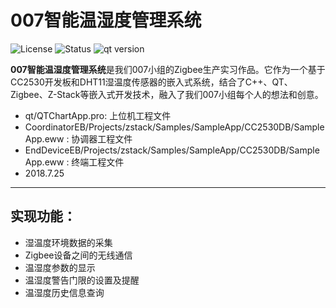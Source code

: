 # 007智能温湿度管理系统
![License](http://img.shields.io/apm/l/vim-mode.svg)
![Status](http://img.shields.io/pypi/status/Django.svg)
![qt version](http://img.shields.io/badge/qt%20version-4.87-red.svg)

**007智能温湿度管理系统**是我们007小组的Zigbee生产实习作品。它作为一个基于CC2530开发板和DHT11湿温度传感器的嵌入式系统，结合了C++、QT、Zigbee、Z-Stack等嵌入式开发技术，融入了我们007小组每个人的想法和创意。

* qt/QTChartApp.pro: 上位机工程文件
* CoordinatorEB/Projects/zstack/Samples/SampleApp/CC2530DB/SampleApp.eww : 协调器工程文件
* EndDeviceEB/Projects/zstack/Samples/SampleApp/CC2530DB/SampleApp.eww  : 终端工程文件
* 2018.7.25
***
## 实现功能：
* 湿温度环境数据的采集
* Zigbee设备之间的无线通信
* 温湿度参数的显示
* 温湿度警告门限的设置及提醒
* 温湿度历史信息查询
